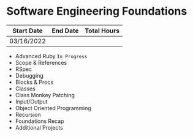 # Software Engineering Foundations

| Start Date | End Date | Total Hours |
| ---------- | -------- | ----------- |
| 03/16/2022 |          |             |

- Advanced Ruby `In Progress`
- Scope & References
- RSpec
- Debugging
- Blocks & Procs
- Classes
- Class Monkey Patching
- Input/Output
- Object Oriented Programming
- Recursion
- Foundations Recap
- Additional Projects
